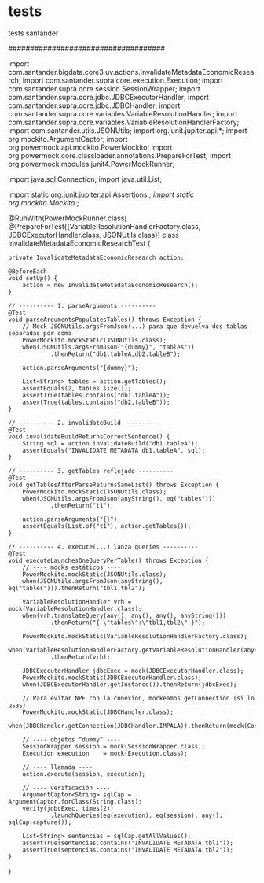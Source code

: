 # tests
tests santander

####################################

import com.santander.bigdata.core3.uv.actions.InvalidateMetadataEconomicResearch;
import com.santander.supra.core.execution.Execution;
import com.santander.supra.core.session.SessionWrapper;
import com.santander.supra.core.jdbc.JDBCExecutorHandler;
import com.santander.supra.core.jdbc.JDBCHandler;
import com.santander.supra.core.variables.VariableResolutionHandler;
import com.santander.supra.core.variables.VariableResolutionHandlerFactory;
import com.santander.utils.JSONUtils;
import org.junit.jupiter.api.*;
import org.mockito.ArgumentCaptor;
import org.powermock.api.mockito.PowerMockito;
import org.powermock.core.classloader.annotations.PrepareForTest;
import org.powermock.modules.junit4.PowerMockRunner;

import java.sql.Connection;
import java.util.List;

import static org.junit.jupiter.api.Assertions.*;
import static org.mockito.Mockito.*;

@RunWith(PowerMockRunner.class)
@PrepareForTest({VariableResolutionHandlerFactory.class,
                 JDBCExecutorHandler.class,
                 JSONUtils.class})
class InvalidateMetadataEconomicResearchTest {

    private InvalidateMetadataEconomicResearch action;

    @BeforeEach
    void setUp() {
        action = new InvalidateMetadataEconomicResearch();
    }

    // ---------- 1. parseArguments ----------
    @Test
    void parseArgumentsPopulatesTables() throws Exception {
        // Mock JSONUtils.argsFromJson(...) para que devuelva dos tablas separadas por coma
        PowerMockito.mockStatic(JSONUtils.class);
        when(JSONUtils.argsFromJson("{dummy}", "tables"))
                .thenReturn("db1.tableA,db2.tableB");

        action.parseArguments("{dummy}");

        List<String> tables = action.getTables();
        assertEquals(2, tables.size());
        assertTrue(tables.contains("db1.tableA"));
        assertTrue(tables.contains("db2.tableB"));
    }

    // ---------- 2. invalidateBuild ----------
    @Test
    void invalidateBuildReturnsCorrectSentence() {
        String sql = action.invalidateBuild("db1.tableA");
        assertEquals("INVALIDATE METADATA db1.tableA", sql);
    }

    // ---------- 3. getTables reflejado ----------
    @Test
    void getTablesAfterParseReturnsSameList() throws Exception {
        PowerMockito.mockStatic(JSONUtils.class);
        when(JSONUtils.argsFromJson(anyString(), eq("tables")))
                .thenReturn("t1");

        action.parseArguments("{}");
        assertEquals(List.of("t1"), action.getTables());
    }

    // ---------- 4. execute(...) lanza queries ----------
    @Test
    void executeLaunchesOneQueryPerTable() throws Exception {
        // ---- mocks estáticos ----
        PowerMockito.mockStatic(JSONUtils.class);
        when(JSONUtils.argsFromJson(anyString(), eq("tables"))).thenReturn("tbl1,tbl2");

        VariableResolutionHandler vrh = mock(VariableResolutionHandler.class);
        when(vrh.translateQuery(any(), any(), any(), anyString()))
                .thenReturn("{ \"tables\":\"tbl1,tbl2\" }");

        PowerMockito.mockStatic(VariableResolutionHandlerFactory.class);
        when(VariableResolutionHandlerFactory.getVariableResolutionHandler(any()))
                .thenReturn(vrh);

        JDBCExecutorHandler jdbcExec = mock(JDBCExecutorHandler.class);
        PowerMockito.mockStatic(JDBCExecutorHandler.class);
        when(JDBCExecutorHandler.getInstance()).thenReturn(jdbcExec);

        // Para evitar NPE con la conexión, mockeamos getConnection (si lo usas)
        PowerMockito.mockStatic(JDBCHandler.class);
        when(JDBCHandler.getConnection(JDBCHandler.IMPALA)).thenReturn(mock(Connection.class));

        // ---- objetos “dummy” ----
        SessionWrapper session = mock(SessionWrapper.class);
        Execution execution    = mock(Execution.class);

        // ---- llamada ----
        action.execute(session, execution);

        // ---- verificación ----
        ArgumentCaptor<String> sqlCap = ArgumentCaptor.forClass(String.class);
        verify(jdbcExec, times(2))
                .launchQueries(eq(execution), eq(session), any(), sqlCap.capture());

        List<String> sentencias = sqlCap.getAllValues();
        assertTrue(sentencias.contains("INVALIDATE METADATA tbl1"));
        assertTrue(sentencias.contains("INVALIDATE METADATA tbl2"));
    }
}

